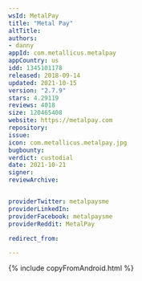 ```yaml
---
wsId: MetalPay
title: "Metal Pay"
altTitle: 
authors:
- danny
appId: com.metallicus.metalpay
appCountry: us
idd: 1345101178
released: 2018-09-14
updated: 2021-10-15
version: "2.7.9"
stars: 4.29119
reviews: 4018
size: 120465408
website: https://metalpay.com
repository: 
issue: 
icon: com.metallicus.metalpay.jpg
bugbounty: 
verdict: custodial
date: 2021-10-21
signer: 
reviewArchive:


providerTwitter: metalpaysme
providerLinkedIn: 
providerFacebook: metalpaysme
providerReddit: MetalPay

redirect_from:

---
```


{% include copyFromAndroid.html %}

